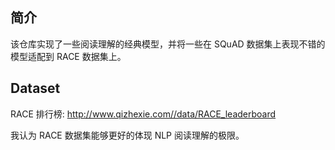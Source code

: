 
## 简介

该仓库实现了一些阅读理解的经典模型，并将一些在 SQuAD 数据集上表现不错的模型适配到 RACE 数据集上。

## Dataset

RACE 排行榜:  http://www.qizhexie.com//data/RACE_leaderboard

我认为 RACE 数据集能够更好的体现 NLP 阅读理解的极限。


